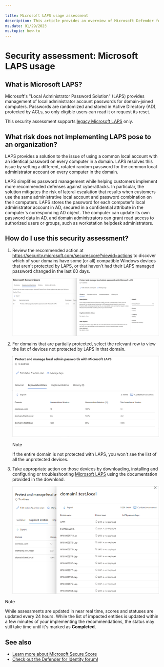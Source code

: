 ```yaml
---

title: Microsoft LAPS usage assessment
description: This article provides an overview of Microsoft Defender for Identity's Microsoft LAPS usage identity security posture assessment report.
ms.date: 01/29/2023
ms.topic: how-to
---
```


# Security assessment: Microsoft LAPS usage

## What is Microsoft LAPS?

Microsoft's "Local Administrator Password Solution" (LAPS) provides management of local administrator account passwords for domain-joined computers. Passwords are randomized and stored in Active Directory (AD), protected by ACLs, so only eligible users can read it or request its reset.

This security assessment supports [legacy Microsoft LAPS](https://www.microsoft.com/en-us/download/details.aspx?id=46899) only.

## What risk does not implementing LAPS pose to an organization?

LAPS provides a solution to the issue of using a common local account with an identical password on every computer in a domain. LAPS resolves this issue by setting a different, rotated random password for the common local administrator account on every computer in the domain.

LAPS simplifies password management while helping customers implement more recommended defenses against cyberattacks. In particular, the solution mitigates the risk of lateral escalation that results when customers use the same administrative local account and password combination on their computers. LAPS stores the password for each computer's local administrator account in AD, secured in a confidential attribute in the computer's corresponding AD object. The computer can update its own password data in AD, and domain administrators can grant read access to authorized users or groups, such as workstation helpdesk administrators.

## How do I use this security assessment?

1. Review the recommended action at <https://security.microsoft.com/securescore?viewid=actions> to discover which of your domains have some (or all) compatible Windows devices that aren't protected by LAPS, or that haven't had their LAPS managed password changed in the last 60 days.

    ![See which domains have devices unprotected by LAPS.](media/cas-isp-laps-1.png)

1. For domains that are partially protected, select the relevant row to view the list of devices not protected by LAPS in that domain.

    ![Select domain with devices unprotected by LAPS.](media/cas-isp-laps-2.png)

    > [!NOTE]
    > If the entire domain is not protected with LAPS, you won't see the list of all the unprotected devices.

1. Take appropriate action on those devices by downloading, installing and configuring or troubleshooting [Microsoft LAPS](https://go.microsoft.com/fwlink/?linkid=2104282) using the documentation provided in the download.

    ![Remediate devices unprotected by LAPS.](media/laps-unprotected-devices.png)

> [!NOTE]
> While assessments are updated in near real time, scores and statuses are updated every 24 hours.  While the list of impacted entities is updated within a few minutes of your implementing the recommendations, the status may still take time until it's marked as **Completed**.
> 

## See also

- [Learn more about Microsoft Secure Score](/microsoft-365/security/defender/microsoft-secure-score)
- [Check out the Defender for Identity forum!](<https://aka.ms/MDIcommunity>)

